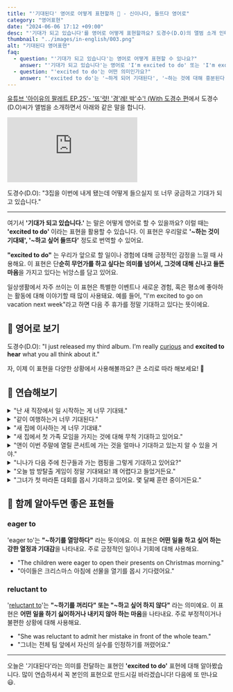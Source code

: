```yaml
---
title: "'기대된다' 영어로 어떻게 표현할까 🎉 - 신이나다, 들뜨다 영어로"
category: "영어표현"
date: "2024-06-06 17:12 +09:00"
desc: "'기대가 되고 있습니다'를 영어로 어떻게 표현할까요? 도경수(D.O)의 앨범 소개 인터뷰를 예시로, 기대감을 나타내는 자연스러운 영어 표현법을 알아봅시다. 다양한 상황에서 활용할 수 있는 영어 표현을 익혀보세요."
thumbnail: "../images/in-english/003.png"
alt: "기대된다 영어표현"
faq:
  - question: "'기대가 되고 있습니다'는 영어로 어떻게 표현할 수 있나요?"
    answer: "'기대가 되고 있습니다'는 영어로 'I'm excited to do' 또는 'I'm excited about'으로 표현할 수 있습니다. 이 표현은 미래의 일에 대한 기대감이나 흥분을 나타낼 때 사용합니다. 예를 들어, 'I'm excited to hear your feedback'는 '여러분의 의견을 듣게 되어 기대됩니다'라는 의미입니다."
  - question: "'excited to do'는 어떤 의미인가요?"
    answer: "'excited to do'는 '~하게 되어 기대된다', '~하는 것에 대해 흥분된다'라는 의미로, 앞으로 일어날 일이나 할 일에 대한 긍정적인 기대감과 흥분을 나타냅니다. 이는 기쁨과 기대감이 섞인 감정을 표현할 때 사용됩니다. 예를 들어, 'I'm excited to start my new job next week'은 '다음 주에 새 직장을 시작하게 되어 기대돼'라는 뜻입니다."
---
```


[유튜브 '아이유의 팔레트 EP.25'- '뚀'렷! '경'례! 박'수'! (With 도경수 편](https://www.youtube.com/watch?v=jjeGH2df_qw&t=71)에서 도경수(D.O)씨가 앨범을 소개하면서 아래와 같은 말을 합니다.

<iframe class="youtube" src="https://www.youtube.com/embed/jjeGH2df_qw?si=__63-s1CNkVgRaAJ&amp;start=71" title="YouTube video player" frameborder="0" allow="accelerometer; autoplay; clipboard-write; encrypted-media; gyroscope; picture-in-picture; web-share" referrerpolicy="strict-origin-when-cross-origin" allowfullscreen></iframe>

도경수(D.O): "3집을 이번에 내게 됐는데 어떻게 들으실지 또 너무 궁금하고 기대가 되고 있습니다."

---

여기서 **'기대가 되고 있습니다.'** 는 말은 어떻게 영어로 할 수 있을까요? 이럴 때는 **'excited to do'** 이라는 표현을 활용할 수 있습니다. 이 표현은 우리말로 **'~하는 것이 기대돼', '~하고 싶어 들뜨다'** 정도로 번역할 수 있어요.

**"excited to do"** 는 우리가 앞으로 할 일이나 경험에 대해 긍정적인 감정을 느낄 때 사용해요. 이 표현은 단**순히 무언가를 하고 싶다는 의미를 넘어서, 그것에 대해 신나고 들뜬 마음**을 가지고 있다는 뉘앙스를 담고 있어요.

일상생활에서 자주 쓰이는 이 표현은 특별한 이벤트나 새로운 경험, 혹은 평소에 좋아하는 활동에 대해 이야기할 때 많이 사용돼요. 예를 들어, "I'm excited to go on vacation next week"라고 하면 다음 주 휴가를 정말 기대하고 있다는 뜻이에요.

<script async src="https://pagead2.googlesyndication.com/pagead/js/adsbygoogle.js?client=ca-pub-1465612013356152"
     crossorigin="anonymous"></script>
<!-- engple-horizontal-ad -->

<ins class="adsbygoogle"
     style="display:block"
     data-ad-client="ca-pub-1465612013356152"
     data-ad-slot="2106896038"
     data-ad-format="auto"
     data-full-width-responsive="true"></ins>

<script>
     (adsbygoogle = window.adsbygoogle || []).push({});
</script>

## 📖 영어로 보기

도경수(D.O): "I just released my third album. I’m really [curious](/blog/in-english/327.curious/) and **excited to hear** what you all think about it."

자, 이제 이 표현을 다양한 상황에서 사용해볼까요? 큰 소리로 따라 해보세요! 🎉

## 💬 연습해보기

<details>
<summary>"난 새 직장에서 일 시작하는 게 너무 기대돼."</summary>
<span>"I'm really excited to start my new job."</span>
</details>

<details>
<summary>"같이 여행하는거 너무 기대된다."</summary>
<span>"I'm excited to go on a trip together."</span>
</details>

<details>
<summary>"새 집에 이사하는 게 너무 기대돼."</summary>
<span>"I'm really excited to move into the new house."</span>

</details>

<details>
<summary>"새 집에서 첫 가족 모임을 가지는 것에 대해 무척 기대하고 있어요."</summary>
<span>"We're really excited to have our first family gathering in the new house."</span>
</details>

<details>
<summary>"앤이 이번 주말에 열릴 콘서트에 가는 것을 얼마나 기대하고 있는지 알 수 있을 거야."</summary>
<span>"You can tell how excited Anne is to go to the concert this weekend."</span>
</details>

<details>
<summary>"니나가 다음 주에 친구들과 가는 캠핑을 그렇게 기대하고 있어요?"</summary>
<span>"Is Nina so excited to go camping with her friends next week?"</span>
</details>

<details>
<summary>"오늘 밤 방탈출 게임이 정말 기대돼요! 꽤 어렵다고 들었거든요."</summary>
<span>"I'm so excited to do the escape room tonight! I've heard it's really challenging."</span>
</details>

<details>
<summary>"그녀가 첫 마라톤 대회를 몹시 기대하고 있어요. 몇 달째 훈련 중이거든요."</summary>
<span>"She's really excited to do her first marathon. She's been training for months."</span>
</details>

## 🤝 함께 알아두면 좋은 표현들

### eager to

'eager to'는 **"~하기를 열망하다"** 라는 뜻이에요. 이 표현은 **어떤 일을 하고 싶어 하는 강한 열정과 기대감**을 나타내요. 주로 긍정적인 일이나 기회에 대해 사용해요.

- "The children were eager to open their presents on Christmas morning."
- "아이들은 크리스마스 아침에 선물을 열기를 몹시 기다렸어요."

### reluctant to

'[reluctant to](/blog/in-english/152.reluctant/)'는 **"~하기를 꺼리다" 또는 "~하고 싶어 하지 않다"** 라는 의미예요. 이 표현은 **어떤 일을 하기 싫어하거나 내키지 않아 하는 마음**을 나타내요. 주로 부정적이거나 불편한 상황에 대해 사용해요.

- "She was reluctant to admit her mistake in front of the whole team."
- "그녀는 전체 팀 앞에서 자신의 실수를 인정하기를 꺼렸어요."

---

오늘은 '기대된다'라는 의미를 전달하는 표현인 **'excited to do'** 표현에 대해 알아봤습니다. 많이 연습하셔서 꼭 본인의 표현으로 만드시길 바라겠습니다! 다음에 또 만나요 😃.
